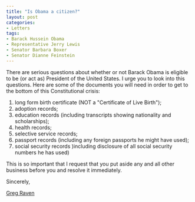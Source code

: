 ```yaml
---
title: "Is Obama a citizen?"
layout: post
categories:
- Letters
tags:
- Barack Hussein Obama
- Representative Jerry Lewis
- Senator Barbara Boxer
- Senator Dianne Feinstein
---
```


There are serious questions about whether or not Barack Obama is eligible to be (or act as) President of the United States. I urge you to look into this questions. Here are some of the documents you will need in order to get to the bottom of this Constitutional crisis:

1. long form birth certificate (NOT a "Certificate of Live Birth");
2. adoption records;
3. education records (including transcripts showing nationality and scholarships);
4. health records;
5. selective service records;
6. passport records (including any foreign passports he might have used);
7. social security records )including disclosure of all social security numbers he has used)

This is so important that I request that you put aside any and all other business before you and resolve it immediately.

Sincerely,

[Greg Raven](https://www.gregraven.org/)